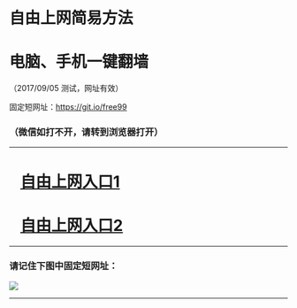 ﻿# 自由上网简易方法

# 电脑、手机一键翻墙

（2017/09/05 测试，网址有效）

固定短网址：https://git.io/free99

### （微信如打不开，请转到浏览器打开）


***





# &nbsp;&nbsp; <a href="http://ft55662944.fwq-tz1001.xyz/fwqtz01.html?t=090500111459 " target="_blank">自由上网入口1</a>
# &nbsp;&nbsp; <a href="http://ft173607521.fwq-tz1002.xyz/fwqtz02.html?t=090500126610 " target="_blank">自由上网入口2</a>
***

### 请记住下图中固定短网址：

<img src="https://s3-us-west-2.amazonaws.com/fwq-1001/yjfq-20170905okok.png" /> 


***

